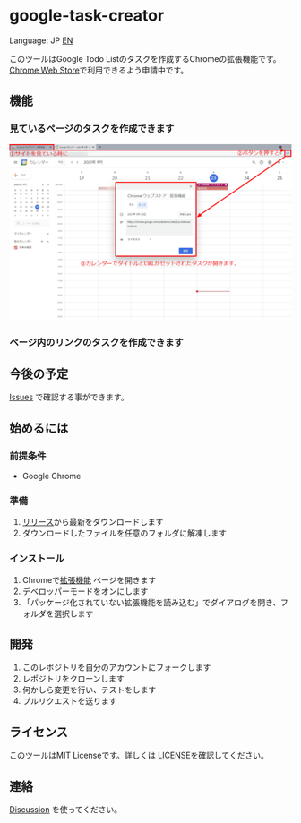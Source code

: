 # google-task-creator

Language: JP [EN](README_EN.md)

このツールはGoogle Todo Listのタスクを作成するChromeの拡張機能です。[Chrome Web Store](https://chrome.google.com/webstore)で利用できるよう申請中です。

## 機能

### 見ているページのタスクを作成できます

![Screen](./screen/screen01.png)

### ページ内のリンクのタスクを作成できます

## 今後の予定

[Issues](https://github.com/GOAMI-Takaaki/google-task-creator/issues) で確認する事ができます。

## 始めるには

### 前提条件

- Google Chrome

### 準備

1. [リリース](https://github.com/GOAMI-Takaaki/google-task-creator/releases)から最新をダウンロードします
1. ダウンロードしたファイルを任意のフォルダに解凍します

### インストール

1. Chromeで[拡張機能](chrome://extensions/) ページを開きます
1. デベロッパーモードをオンにします
1. 「パッケージ化されていない拡張機能を読み込む」でダイアログを開き、フォルダを選択します

## 開発

1. このレポジトリを自分のアカウントにフォークします
1. レポジトリをクローンします
1. 何かしら変更を行い、テストをします
1. プルリクエストを送ります

## ライセンス

このツールはMIT Licenseです。詳しくは [LICENSE](LICENSE)を確認してください。

## 連絡

[Discussion](https://github.com/GOAMI-Takaaki/google-task-creator/discussions) を使ってください。
